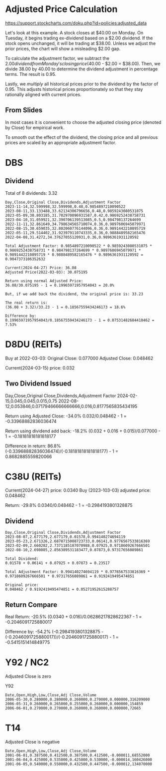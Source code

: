 # Adjusted Price Calculation

https://support.stockcharts.com/doku.php?id=policies:adjusted_data

Let's look at this example. A stock closes at $40.00 on Monday. On Tuesday, it begins trading ex-dividend based on a $2.00 dividend. If the stock opens unchanged, it will be trading at $38.00. Unless we adjust the prior prices, the chart will show a misleading $2.00 gap.

To calculate the adjustment factor, we subtract the $2.00 dividend from Monday's closing price ($40.00 - $2.00 = $38.00). Then, we divide 38.00 by 40.00 to determine the dividend adjustment in percentage terms. The result is 0.95.

Lastly, we _multiply_ all historical prices prior to the dividend by the factor of 0.95. This adjusts historical prices proportionately so that they stay rationally aligned with current prices.

## From Slides

In most cases it is convenient to choose the adjusted closing price (denoted by Close) for empirical work.

To smooth out the effect of the dividend, the closing price and all previous prices are scaled by an appropriate adjustment factor.

# DBS

## Dividend

Total of 8 dividends: 3.32

```
Day,Close,Original Close,Dividends,Adjustment Factor
2023-11-14,32.599998,32.599998,0.48,0.9854897210090522
2023-08-11,33.133488,33.62134306796656,0.48,0.9859243080531075
2023-05-09,30.803185,31.702970096931587,0.42,0.9869252438758731
2023-04-10,31.059921,32.390706139513085,0.5,0.984798137264699
2022-11-11,32.861649,34.798634565710074,0.36,0.9897606945079971
2022-08-15,30.659035,32.802060776144096,0.36,0.9891442210895719
2022-05-11,29.514402,31.923979110743335,0.36,0.9888489582165476
2022-04-08,31.4272,34.37627055120931,0.36,0.9896361931120592

Total Adjustment Factor: 0.9854897210090522 * 0.9859243080531075 * 0.9869252438758731 * 0.984798137264699 * 0.9897606945079971 * 0.9891442210895719 * 0.9888489582165476 * 0.9896361931120592 = 0.9047373106352632

Current(2024-04-27) Price: 36.08
Adjusted Price(2022-03-03): 30.075195

Return using normal Adjusted Price:
36.08/30.075195 - 1 = 0.19965971957954043 = 20.0%

But, if we add back the dividend, the original price is: 33.23

The real return is:
(36.08 + 3.32)/33.23 - 1 = 0.18567559434246173 = 18.6%

Difference by:
0.19965971957954043/0.18567559434246173 - 1 = 0.07531482684410462 = 7.53%
```

# D8DU (REITs)

Buy at 2022-03-03:
Original Close: 0.077000
Adjusted Close: 0.048462

Current(2024-03-15) price: 0.032

## Two Dividend Issued

Day,Close,Original Close,Dividends,Adjustment Factor
2024-02-15,0.045,0.045,0.015,0.75
2022-08-12,0.053846,0.07179466666666666,0.016,0.8177565835434195

Return using Adjusted Close: -34.0%
0.032/0.048462 - 1 = -0.33968882836036474

Return using dividend add back: -18.2%
(0.032 + 0.016 + 0.015)/0.077000 - 1 = -0.18181818181818177

Difference in return: 86.8%
(-0.33968882836036474)/(-0.18181818181818177) - 1 = 0.8682885559820066

# C38U (REITs)

Current(2024-04-27) price: 0.0340
Buy (2023-103-03) adjusted price: 0.048462

Return: -29.8%
0.0340/0.048462 - 1 = -0.2984193801328875

## Dividend

```
Day,Close,Original Close,Dividends,Adjustment Factor
2023-08-07,2.677179,2.677179,0.01578,0.994140274694119
2023-05-23,2.671326,2.6870715008723733,0.06141,0.9776567533816369
2023-02-09,2.660282,2.7371185187070988,0.07925,0.9718609267666501
2022-08-10,2.698085,2.856389531183477,0.07873,0.97317656089861

Total Dividend:
0.01578 + 0.06141 + 0.07925 + 0.07873 = 0.23517

Total Adjustment Factor: 0.994140274694119 * 0.9776567533816369 * 0.9718609267666501 * 0.97317656089861 = 0.9192419495474851

Original price:
0.048462 / 0.9192419495474851 = 0.05271952615288757
```

## Return Compare

Real Return: -20.5%
(0.0340 + 0.016)/0.06286217828622367 - 1 = -0.2046091725880017

Difference by: -54.2%
(-0.2984193801328875 - (-0.2046091725880017))/(-0.2046091725880017) - 1 = -0.5415151414849775

# Y92 / NC2

Adjusted Close is zero

Y92

```csv
Date,Open,High,Low,Close,Adj Close,Volume
2006-05-30,0.280000,0.280000,0.260000,0.270000,0.000000,316209000
2006-05-31,0.260000,0.265000,0.255000,0.260000,0.000000,154859
2006-06-01,0.270000,0.270000,0.260000,0.260000,0.000000,72665
```

# T14

Adjusted Close is negative

```csv
Date,Open,High,Low,Close,Adj Close,Volume
2001-06-01,0.387500,0.412500,0.387500,0.412500,-0.000011,68552000
2001-06-04,0.425000,0.535000,0.425000,0.530000,-0.000014,160426000
2001-06-05,0.540000,0.550000,0.432500,0.447500,-0.000012,134070000
```
